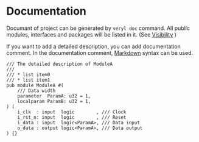 # Documentation

Documant of project can be generated by `veryl doc` command.
All public modules, interfaces and packages will be listed in it. (See [Visibility](../04_language_reference/11_visibility.md) )

If you want to add a detailed description, you can add documentation comment.
In the documentation comment, [Markdown](https://www.markdownguide.org) syntax can be used.

```veryl,playground
/// The detailed description of ModuleA
///
/// * list item0
/// * list item1
pub module ModuleA #(
    /// Data width
    parameter  ParamA: u32 = 1,
    localparam ParamB: u32 = 1,
) (
    i_clk  : input  logic        , /// Clock
    i_rst_n: input  logic        , /// Reset
    i_data : input  logic<ParamA>, /// Data input
    o_data : output logic<ParamA>, /// Data output
) {}
```
